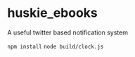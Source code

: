 # huskie_ebooks

A useful twitter based notification system

```npm install```
```node build/clock.js```
